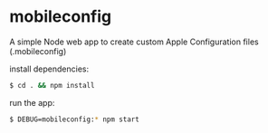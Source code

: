 # mobileconfig
A simple Node web app to create custom Apple Configuration files (.mobileconfig)

install dependencies:
```bash
$ cd . && npm install
```
run the app:
```bash
$ DEBUG=mobileconfig:* npm start
```
